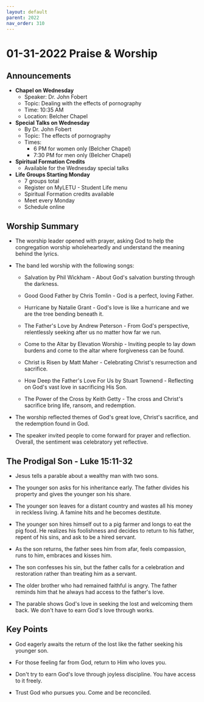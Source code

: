 ```yaml
---
layout: default
parent: 2022
nav_order: 310
---
```


# 01-31-2022 Praise & Worship



## Announcements

- **Chapel on Wednesday** 
    - Speaker: Dr. John Fobert
    - Topic: Dealing with the effects of pornography 
    - Time: 10:35 AM
    - Location: Belcher Chapel
- **Special Talks on Wednesday**
    - By Dr. John Fobert
    - Topic: The effects of pornography
    - Times: 
        - 6 PM for women only (Belcher Chapel)
        - 7:30 PM for men only (Belcher Chapel)
- **Spiritual Formation Credits**
    - Available for the Wednesday special talks
- **Life Groups Starting Monday** 
    - 7 groups total
    - Register on MyLETU - Student Life menu
    - Spiritual Formation credits available
    - Meet every Monday
    - Schedule online


## Worship Summary

- The worship leader opened with prayer, asking God to help the congregation worship wholeheartedly and understand the meaning behind the lyrics. 

- The band led worship with the following songs:

    - Salvation by Phil Wickham - About God's salvation bursting through the darkness. 

    - Good Good Father by Chris Tomlin - God is a perfect, loving Father.

    - Hurricane by Natalie Grant - God's love is like a hurricane and we are the tree bending beneath it.

    - The Father's Love by Andrew Peterson - From God's perspective, relentlessly seeking after us no matter how far we run.

    - Come to the Altar by Elevation Worship - Inviting people to lay down burdens and come to the altar where forgiveness can be found.

    - Christ is Risen by Matt Maher - Celebrating Christ's resurrection and sacrifice.

    - How Deep the Father's Love For Us by Stuart Townend - Reflecting on God's vast love in sacrificing His Son.

    - The Power of the Cross by Keith Getty - The cross and Christ's sacrifice bring life, ransom, and redemption.

- The worship reflected themes of God's great love, Christ's sacrifice, and the redemption found in God. 

- The speaker invited people to come forward for prayer and reflection. Overall, the sentiment was celebratory yet reflective.


## The Prodigal Son - Luke 15:11-32

- Jesus tells a parable about a wealthy man with two sons. 

- The younger son asks for his inheritance early. The father divides his property and gives the younger son his share. 

- The younger son leaves for a distant country and wastes all his money in reckless living. A famine hits and he becomes destitute. 

- The younger son hires himself out to a pig farmer and longs to eat the pig food. He realizes his foolishness and decides to return to his father, repent of his sins, and ask to be a hired servant.

- As the son returns, the father sees him from afar, feels compassion, runs to him, embraces and kisses him. 

- The son confesses his sin, but the father calls for a celebration and restoration rather than treating him as a servant.

- The older brother who had remained faithful is angry. The father reminds him that he always had access to the father's love. 

- The parable shows God's love in seeking the lost and welcoming them back. We don't have to earn God's love through works.

## Key Points

- God eagerly awaits the return of the lost like the father seeking his younger son. 

- For those feeling far from God, return to Him who loves you. 

- Don't try to earn God's love through joyless discipline. You have access to it freely.

- Trust God who pursues you. Come and be reconciled.